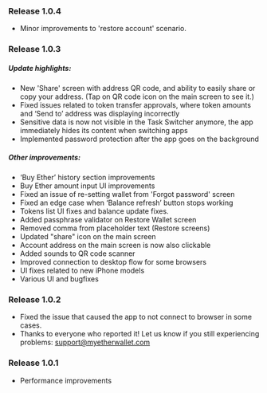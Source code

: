 ### Release 1.0.4

- Minor improvements to 'restore account' scenario.

### Release 1.0.3

##### Update highlights:

- New 'Share' screen with address QR code, and ability to easily share or copy your address. (Tap on QR code icon on the main screen to see it.) 
- Fixed issues related to token transfer approvals, where token amounts and ‘Send to’ address was displaying incorrectly
- Sensitive data is now not visible in the Task Switcher anymore, the app immediately hides its content when switching apps
- Implemented password protection after the app goes on the background

##### Other improvements: 

- ‘Buy Ether’ history section improvements
- Buy Ether amount input UI improvements
- Fixed an issue of re-setting wallet from 'Forgot password' screen
- Fixed an edge case when ‘Balance refresh’ button stops working
- Tokens list UI fixes and balance update fixes.
- Added passphrase validator on Restore Wallet screen
- Removed comma from placeholder text (Restore screens)
- Updated "share" icon on the main screen
- Account address on the main screen is now also clickable
- Added sounds to QR code scanner
- Improved connection to desktop flow for some browsers
- UI fixes related to new iPhone models 
- Various UI and bugfixes

### Release 1.0.2

- Fixed the issue that caused the app to not connect to browser in some cases.
- Thanks to everyone who reported it! Let us know if you still experiencing problems: support@myetherwallet.com

### Release 1.0.1

- Performance improvements
